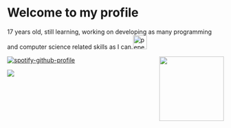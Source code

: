 # Welcome to my profile


17 years old, still learning, working on developing as many programming and computer science related skills as I can.<img src="https://cdn3.emoji.gg/emojis/8194-pepe-yay.gif" width="32px" alt="pepe_yay">

<!-- <img src="https://cdn3.emoji.gg/emojis/8163-stevegotcake.gif" width="64px" alt="SteveGotCake"> <b>Got Cake Baby</b> -->

<img align='right' src="https://media.giphy.com/media/VgCDAzcKvsR6OM0uWg/giphy.gif" width="150">

[![spotify-github-profile](https://spotify-github-profile.kittinanx.com/api/view?uid=v7bp1w32z6wo64visfjv4lao0&cover_image=true&theme=novatorem&show_offline=false&background_color=121212&interchange=true&bar_color=53b14f&bar_color_cover=false)](https://spotify-github-profile.vercel.app/api/view?uid=v7bp1w32z6wo64visfjv4lao0&redirect=true)

![](https://komarev.com/ghpvc/?username=JustWacs&style=for-the-badge)

<!--
**JustWacs/JustWacs** is a ✨ _special_ ✨ repository because its `README.md` (this file) appears on your GitHub profile.

Here are some ideas to get you started:

- 🔭 I’m currently working on ...
- 🌱 I’m currently learning ...
- 👯 I’m looking to collaborate on ...
- 🤔 I’m looking for help with ...
- 💬 Ask me about ...
- 📫 How to reach me: ...
- 😄 Pronouns: ...
- ⚡ Fun fact: ...
-->
